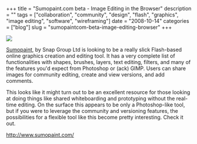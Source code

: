 +++
title = "Sumopaint.com beta - Image Editing in the Browser"
description = ""
tags = ["collaboration", "community", "design", "flash", "graphics", "image editing", "software", "wireframing"]
date = "2008-10-14"
categories = ["blog"]
slug = "sumopaintcom-beta-image-editing-browser"
+++



  <div class="notebook-screenshot"><a href="http://www.sumopaint.com/"><img src="//media.konigi.com/bluga/wt48f4b57bab96e_0.jpg"/></a></div><p><a href="http://www.sumopaint.com/">Sumopaint</a>, by Snap Group Ltd is looking to be a really slick Flash-based online graphics creation and editing tool. It has a very complete list of functionalities with shapes, brushes, layers, text editing, filters, and many of the features you'd expect from Photoshop or (ack) GIMP. Users can share images for community editing, create and view versions, and add comments. </p>
<p>This looks like it might turn out to be an excellent resource for those looking at doing things like shared whiteboarding and prototyping without the real-time editing. On the surface this appears to be only a Photoshop-like tool, but if you were to leverage the community and versioning features, the possibilities for a flexible tool like this become pretty interesting. Check it out.</p>
    
  <a href="http://www.sumopaint.com/">http://www.sumopaint.com/</a>
